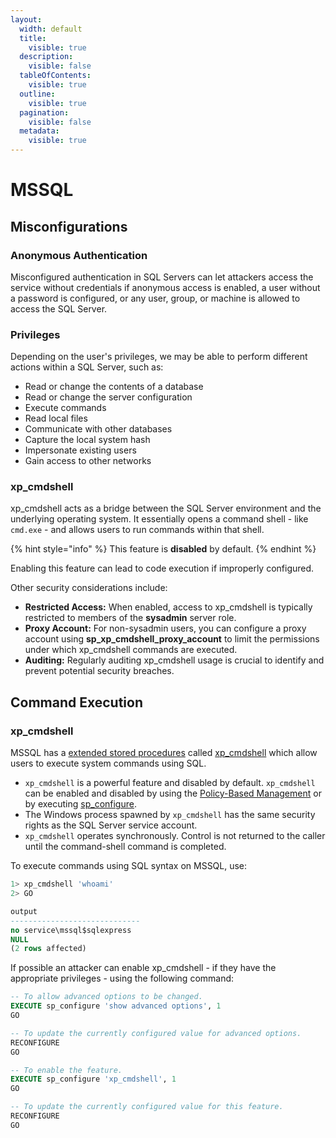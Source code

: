 ```yaml
---
layout:
  width: default
  title:
    visible: true
  description:
    visible: false
  tableOfContents:
    visible: true
  outline:
    visible: true
  pagination:
    visible: false
  metadata:
    visible: true
---
```


# MSSQL

## **Misconfigurations**

### Anonymous Authentication

Misconfigured authentication in SQL Servers can let attackers access the service without credentials if anonymous access is enabled, a user without a password is configured, or any user, group, or machine is allowed to access the SQL Server.

### **Privileges**

Depending on the user's privileges, we may be able to perform different actions within a SQL Server, such as:

* Read or change the contents of a database
* Read or change the server configuration
* Execute commands
* Read local files
* Communicate with other databases
* Capture the local system hash
* Impersonate existing users
* Gain access to other networks

### xp\_cmdshell

xp\_cmdshell acts as a bridge between the SQL Server environment and the underlying operating system. It essentially opens a command shell - like `cmd.exe` - and allows users to run commands within that shell.

{% hint style="info" %}
This feature is **disabled** by default.
{% endhint %}

Enabling this feature can lead to code execution if improperly configured.

Other security considerations include:

* **Restricted Access:** When enabled, access to xp\_cmdshell is typically restricted to members of the **sysadmin** server role.&#x20;
* **Proxy Account:** For non-sysadmin users, you can configure a proxy account using **sp\_xp\_cmdshell\_proxy\_account** to limit the permissions under which xp\_cmdshell commands are executed.&#x20;
* **Auditing:** Regularly auditing xp\_cmdshell usage is crucial to identify and prevent potential security breaches.&#x20;

## Command Execution

### xp\_cmdshell

MSSQL has a [extended stored procedures](https://docs.microsoft.com/en-us/sql/relational-databases/extended-stored-procedures-programming/database-engine-extended-stored-procedures-programming?view=sql-server-ver15) called [xp\_cmdshell](https://docs.microsoft.com/en-us/sql/relational-databases/system-stored-procedures/xp-cmdshell-transact-sql?view=sql-server-ver15) which allow users to execute system commands using SQL.

* `xp_cmdshell` is a powerful feature and disabled by default. `xp_cmdshell` can be enabled and disabled by using the [Policy-Based Management](https://docs.microsoft.com/en-us/sql/relational-databases/security/surface-area-configuration) or by executing [sp\_configure](https://docs.microsoft.com/en-us/sql/database-engine/configure-windows/xp-cmdshell-server-configuration-option).
* The Windows process spawned by `xp_cmdshell` has the same security rights as the SQL Server service account.
* `xp_cmdshell` operates synchronously. Control is not returned to the caller until the command-shell command is completed.

To execute commands using SQL syntax on MSSQL, use:

```sql
1> xp_cmdshell 'whoami'
2> GO

output
-----------------------------
no service\mssql$sqlexpress
NULL
(2 rows affected)
```

If possible an attacker can enable xp\_cmdshell - if they have the appropriate privileges - using the following command:

```sql
-- To allow advanced options to be changed.  
EXECUTE sp_configure 'show advanced options', 1
GO

-- To update the currently configured value for advanced options.  
RECONFIGURE
GO  

-- To enable the feature.  
EXECUTE sp_configure 'xp_cmdshell', 1
GO  

-- To update the currently configured value for this feature.  
RECONFIGURE
GO
```
